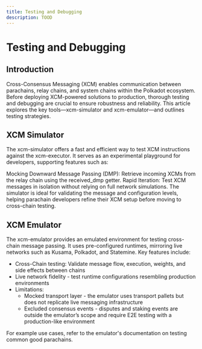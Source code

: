 ```yaml
---
title: Testing and Debugging
description: TOOD
---
```


# Testing and Debugging

## Introduction

Cross-Consensus Messaging (XCM) enables communication between parachains, relay chains, and system chains within the Polkadot ecosystem. Before deploying XCM-powered solutions to production, thorough testing and debugging are crucial to ensure robustness and reliability. This article explores the key tools—xcm-simulator and xcm-emulator—and outlines testing strategies.


## XCM Simulator

The xcm-simulator offers a fast and efficient way to test XCM instructions against the xcm-executor. It serves as an experimental playground for developers, supporting features such as:

Mocking Downward Message Passing (DMP): Retrieve incoming XCMs from the relay chain using the received_dmp getter.
Rapid Iteration: Test XCM messages in isolation without relying on full network simulations.
The simulator is ideal for validating the message and configuration levels, helping parachain developers refine their XCM setup before moving to cross-chain testing.

## XCM Emulator

The xcm-emulator provides an emulated environment for testing cross-chain message passing. It uses pre-configured runtimes, mirroring live networks such as Kusama, Polkadot, and Statemine. Key features include:

- Cross-Chain testing: Validate message flow, execution, weights, and side effects between chains
- Live network fidelity - test runtime configurations resembling production environments
- Limitations:
    - Mocked transport layer - the emulator uses transport pallets but does not replicate live messaging infrastructure
    - Excluded consensus events - disputes and staking events are outside the emulator’s scope and require E2E testing with a production-like environment

For example use cases, refer to the emulator's documentation on testing common good parachains.
